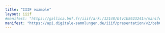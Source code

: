 ```yaml
---
title: "IIIF example"
layout: iiif
#manifest: "https://gallica.bnf.fr/iiif/ark:/12148/btv1b8623241n/manifest.json"
manifest: "https://api.digitale-sammlungen.de/iiif/presentation/v2/bsb00001712/manifest"
---
```


